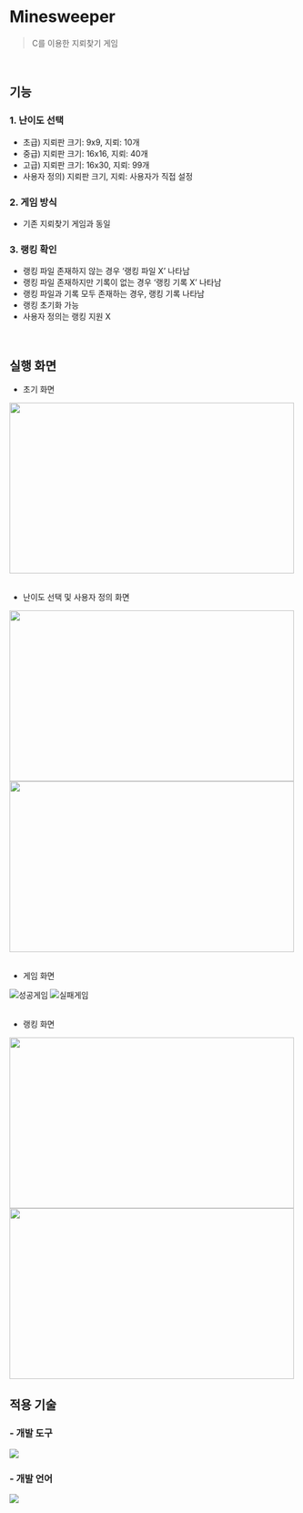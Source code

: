 # Minesweeper
> C를 이용한 지뢰찾기 게임
<br>

## 기능
### 1. 난이도 선택
- 초급) 지뢰판 크기: 9x9, 지뢰: 10개
- 중급) 지뢰판 크기: 16x16, 지뢰: 40개
- 고급) 지뢰판 크기: 16x30, 지뢰: 99개
- 사용자 정의) 지뢰판 크기, 지뢰: 사용자가 직접 설정
### 2. 게임 방식
- 기존 지뢰찾기 게임과 동일
### 3. 랭킹 확인
- 랭킹 파일 존재하지 않는 경우 ‘랭킹 파일 X’ 나타남
- 랭킹 파일 존재하지만 기록이 없는 경우 ‘랭킹 기록 X’ 나타남
- 랭킹 파일과 기록 모두 존재하는 경우, 랭킹 기록 나타남
- 랭킹 초기화 가능
- 사용자 정의는 랭킹 지원 X
<br>

## 실행 화면
- 초기 화면
<img src="https://github.com/HyunaJo/Minesweeper/assets/69022662/de308e00-8f82-4d8b-9dd8-158fa19deca9"  width="500" height="300">
<br><br>

- 난이도 선택 및 사용자 정의 화면
<img src="https://github.com/HyunaJo/Minesweeper/assets/69022662/581baee5-f19f-4c78-8a2c-af75b542e547"  width="500" height="300">
<img src="https://github.com/HyunaJo/Minesweeper/assets/69022662/a81fbbd8-6bea-484b-8d2d-7cff8c57a3af"  width="500" height="300">
<br><br>

- 게임 화면


![성공게임](https://github.com/HyunaJo/Minesweeper/assets/69022662/8b58cc40-6938-418f-bc8a-a196cd7a5b98)
![실패게임](https://github.com/HyunaJo/Minesweeper/assets/69022662/83ae328e-666b-4664-b221-108034fa5628)
<br><br>

- 랭킹 화면
<img src="https://github.com/HyunaJo/Minesweeper/assets/69022662/ea99adc3-20f2-46aa-b0fc-38af90e50d02"  width="500" height="300">
<img src="https://github.com/HyunaJo/Minesweeper/assets/69022662/8fb33c06-7cb7-4694-b31f-9a9631dbf86b"  width="500" height="300">

## 적용 기술
### - 개발 도구
<img src="https://img.shields.io/badge/Visual Studio-5C2D91?style=for-the-badge&logo=Visual Studio&logoColor=white">

### - 개발 언어
<img src="https://img.shields.io/badge/C-A8B9CC?style=for-the-badge&logo=C&logoColor=white">
